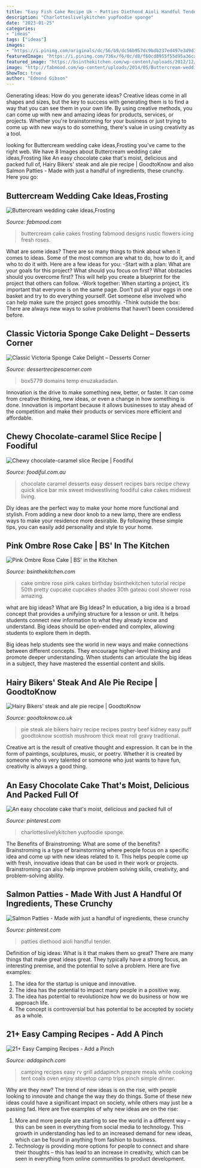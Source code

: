 ```yaml
---
title: "Easy Fish Cake Recipe Uk ~ Patties Diethood Aioli Handful Tender"
description: "Charlotteslivelykitchen yupfoodie sponge"
date: "2023-01-25"
categories:
- "ideas"
tags: ["ideas"]
images:
- "https://i.pinimg.com/originals/dc/56/b9/dc56b957dc9bdb237ed497e3d9d3300b.jpg"
featuredImage: "https://i.pinimg.com/736x/f6/0c/d8/f60cd8955f55d95a36caf744330a642c.jpg"
featured_image: "https://bsinthekitchen.com/wp-content/uploads/2012/12/MG_8123_1-682x1024.jpg"
image: "http://fabmood.com/wp-content/uploads/2014/05/Buttercream-wedding-cake6.jpg"
ShowToc: true
author: "Edmond Gibson"
---
```



Generating ideas: How do you generate ideas?
Creative ideas come in all shapes and sizes, but the key to success with generating them is to find a way that you can see them in your own life. By using creative methods, you can come up with new and amazing ideas for products, services, or projects. Whether you're brainstorming for your business or just trying to come up with new ways to do something, there's value in using creativity as a tool.

	

		
looking for Buttercream wedding cake ideas,Frosting you've came to the right web. We have 8 Images about Buttercream wedding cake ideas,Frosting like An easy chocolate cake that&#039;s moist, delicious and packed full of, Hairy Bikers&#039; steak and ale pie recipe | GoodtoKnow and also Salmon Patties - Made with just a handful of ingredients, these crunchy. Here you go:
		
    
## Buttercream Wedding Cake Ideas,Frosting

<img loading=lazy src="http://fabmood.com/wp-content/uploads/2014/05/Buttercream-wedding-cake6.jpg" onerror="this.onerror=null;this.src='https://tse4.mm.bing.net/th?id=OIP.gkCC06THqHyfoKrBUR-G3AHaKE&amp;pid=15.1';" alt="Buttercream wedding cake ideas,Frosting">

_Source: fabmood.com_

>buttercream cake cakes frosting fabmood designs rustic flowers icing fresh roses. 

	

What are some ideas?
There are so many things to think about when it comes to ideas. Some of the most common are what to do, how to do it, and who to do it with. Here are a few ideas for you: 
-Start with a plan: What are your goals for this project? What should you focus on first? What obstacles should you overcome first? This will help you create a blueprint for the project that others can follow. 
-Work together: When starting a project, it’s important that everyone is on the same page. Don’t put all your eggs in one basket and try to do everything yourself. Get someone else involved who can help make sure the project goes smoothly. 
-Think outside the box: There are always new ways to solve problems that haven’t been considered before.

    
## Classic Victoria Sponge Cake Delight – Desserts Corner

<img loading=lazy src="https://dessertrecipescorner.com/wp-content/uploads/2015/11/victoria-sponge-cake-decorated-with-swiss-meringue-buttercream.jpg" onerror="this.onerror=null;this.src='https://tse2.mm.bing.net/th?id=OIP.P63MwcbTtKKXK9ia4xKv-wHaLG&amp;pid=15.1';" alt="Classic Victoria Sponge Cake Delight – Desserts Corner">

_Source: dessertrecipescorner.com_

>box5779 domains temp enuzakadadan. 

	

Innovation is the drive to make something new, better, or faster. It can come from creative thinking, new ideas, or even a change in how something is done. Innovation is important because it allows businesses to stay ahead of the competition and make their products or services more efficient and affordable.

    
## Chewy Chocolate-caramel Slice Recipe | Foodiful

<img loading=lazy src="https://scm-assets.constant.co/swm/9a888e72fca371869e751ab34491d024/3ab2ce6f-b643-4876-8964-2fe831a525a5.jpg" onerror="this.onerror=null;this.src='https://tse1.mm.bing.net/th?id=OIP.SVFdrQXMBLJ0YFeRcXHYCgHaFE&amp;pid=15.1';" alt="Chewy chocolate-caramel slice Recipe | Foodiful">

_Source: foodiful.com.au_

>chocolate caramel desserts easy dessert recipes bars recipe chewy quick slice bar mix sweet midwestliving foodiful cake cakes midwest living. 

	

Diy ideas are the perfect way to make your home more functional and stylish. From adding a new door knob to a new lamp, there are endless ways to make your residence more desirable. By following these simple tips, you can easily add personality and style to your home.

    
## Pink Ombre Rose Cake | BS&#039; In The Kitchen

<img loading=lazy src="https://bsinthekitchen.com/wp-content/uploads/2012/12/MG_8123_1-682x1024.jpg" onerror="this.onerror=null;this.src='https://tse4.mm.bing.net/th?id=OIP.lrFWb2CUytz-1hBIvPRhDgHaLH&amp;pid=15.1';" alt="Pink Ombre Rose Cake | BS&#039; in the Kitchen">

_Source: bsinthekitchen.com_

>cake ombre rose pink cakes birthday bsinthekitchen tutorial recipe 50th pretty cupcake cupcakes shades 30th gateau cool shower rosa amazing. 

	

what are big ideas?
What are Big Ideas?
In education, a big idea is a broad concept that provides a unifying structure for a lesson or unit. It helps students connect new information to what they already know and understand. Big ideas should be open-ended and complex, allowing students to explore them in depth.

Big ideas help students see the world in new ways and make connections between different concepts. They encourage higher-level thinking and promote deeper understanding. When students can articulate the big ideas in a subject, they have mastered the essential content and skills.

    
## Hairy Bikers&#039; Steak And Ale Pie Recipe | GoodtoKnow

<img loading=lazy src="http://keyassets-p2.timeincuk.net/wp/prod/wp-content/uploads/sites/53/2017/12/Steak-and-ale-pie.jpg" onerror="this.onerror=null;this.src='https://tse2.mm.bing.net/th?id=OIP.QuEacYG6PXPuW4s1QcHv3gHaE3&amp;pid=15.1';" alt="Hairy Bikers&#039; steak and ale pie recipe | GoodtoKnow">

_Source: goodtoknow.co.uk_

>pie steak ale bikers hairy recipe recipes pastry beef kidney easy puff goodtoknow scottish mushroom thick meat roll gravy traditional. 

	

Creative art is the result of creative thought and expression. It can be in the form of paintings, sculptures, music, or poetry. Whether it is created by someone who is very talented or someone who just wants to have fun, creativity is always a good thing.

    
## An Easy Chocolate Cake That&#039;s Moist, Delicious And Packed Full Of

<img loading=lazy src="https://i.pinimg.com/originals/dc/56/b9/dc56b957dc9bdb237ed497e3d9d3300b.jpg" onerror="this.onerror=null;this.src='https://tse2.mm.bing.net/th?id=OIP.6Niox-J59FPpFTSZpGrMCAHaLH&amp;pid=15.1';" alt="An easy chocolate cake that&#039;s moist, delicious and packed full of">

_Source: pinterest.com_

>charlotteslivelykitchen yupfoodie sponge. 

	

The Benefits of Brainstroming: What are some of the benefits?
Brainstroming is a type of brainstorming where people focus on a specific idea and come up with new ideas related to it. This helps people come up with fresh, innovative ideas that can be used in their work or projects. Brainstroming can also help improve problem solving skills, creativity, and problem-solving ability.

    
## Salmon Patties - Made With Just A Handful Of Ingredients, These Crunchy

<img loading=lazy src="https://i.pinimg.com/736x/f6/0c/d8/f60cd8955f55d95a36caf744330a642c.jpg" onerror="this.onerror=null;this.src='https://tse3.mm.bing.net/th?id=OIP.mHHUfad9eBPDrYeGuJskYQHaLH&amp;pid=15.1';" alt="Salmon Patties - Made with just a handful of ingredients, these crunchy">

_Source: pinterest.com_

>patties diethood aioli handful tender. 

	

Definition of big ideas: What is it that makes them so great?
There are many things that make great ideas great. They typically have a strong focus, an interesting premise, and the potential to solve a problem. Here are five examples:
1. The idea for the startup is unique and innovative.
2. The idea has the potential to impact many people in a positive way.
3. The idea has potential to revolutionize how we do business or how we approach life. 
4. The concept is controversial but has potential to be accepted by society as a whole. 

    
## 21+ Easy Camping Recipes - Add A Pinch

<img loading=lazy src="http://addapinch.com/wp-content/uploads/2015/05/21-Camping-Recipes-1.jpg" onerror="this.onerror=null;this.src='https://tse4.mm.bing.net/th?id=OIP.3DX2cgt0EqiMvdRqWjVZKgHaKA&amp;pid=15.1';" alt="21+ Easy Camping Recipes - Add a Pinch">

_Source: addapinch.com_

>camping recipes easy rv grill addapinch prepare meals while cooking tent coals oven enjoy stovetop camp trips pinch simple dinner. 

	

Why are they new?
The trend of new ideas is on the rise, with people looking to innovate and change the way they do things. Some of these new ideas could have a significant impact on society, while others may just be a passing fad. Here are five examples of why new ideas are on the rise: 
1) More and more people are starting to see the world in a different way – this can be seen in everything from social media to technology. This growth in understanding has led to an increased demand for new ideas, which can be found in anything from fashion to business. 
2) Technology is providing more options for people to connect and share their thoughts – this has lead to an increase in creativity, which can be seen in everything from online communities to product development.

